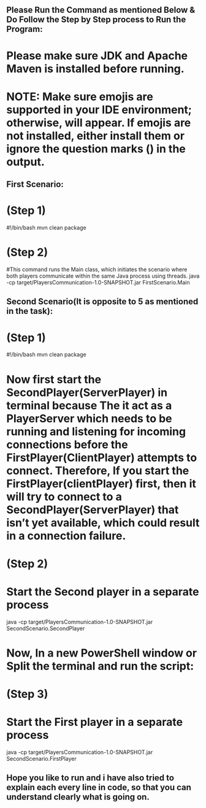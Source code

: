 ## Please Run the Command as mentioned Below & Do Follow the Step by Step process to Run the Program:

# Please make sure JDK and Apache Maven is installed before running.

# NOTE: Make sure emojis are supported in your IDE environment; otherwise, <?> will appear. If emojis are not installed, either install them or ignore the question marks (<?>) in the output.

## First Scenario:

# (Step 1)
#!/bin/bash
mvn clean package

# (Step 2)
#This command runs the Main class, which initiates the scenario where both players communicate within the same Java process using threads.
java -cp target/PlayersCommunication-1.0-SNAPSHOT.jar FirstScenario.Main



## Second Scenario(It is opposite to 5 as mentioned in the task):

# (Step 1)
#!/bin/bash
mvn clean package

# Now first start the SecondPlayer(ServerPlayer) in terminal because The it act as a PlayerServer which needs to be running and listening for incoming connections before the FirstPlayer(ClientPlayer) attempts to connect. Therefore, If you start the FirstPlayer(clientPlayer) first, then it will try to connect to a SecondPlayer(ServerPlayer) that isn’t yet available, which could result in a connection failure.

# (Step 2)
# Start the Second player in a separate process
java -cp target/PlayersCommunication-1.0-SNAPSHOT.jar SecondScenario.SecondPlayer

# Now, In a new PowerShell window or Split the terminal and run the script:

# (Step 3)
# Start the First player in a separate process
java -cp target/PlayersCommunication-1.0-SNAPSHOT.jar SecondScenario.FirstPlayer



## Hope you like to run and i have also tried to explain each every line in code, so that you can understand clearly what is going on.
